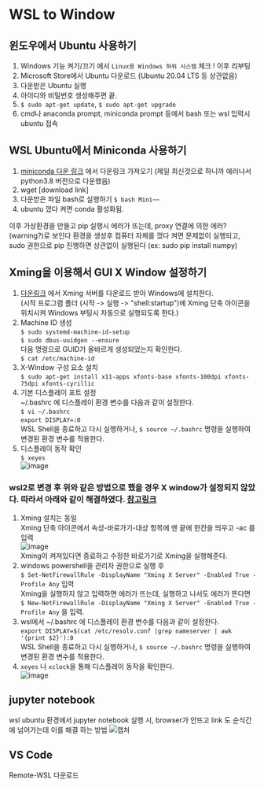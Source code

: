 # WSL to Window

## 윈도우에서 Ubuntu 사용하기
1. Windows 기능 켜기/끄기 에서 `Linux용 Windows 하위 시스템` 체크 ! 이후 리부팅
2. Microsoft Store에서 Ubuntu 다운로드 (Ubuntu 20.04 LTS 등 상관없음)
3. 다운받은 Ubuntu 실행
4. 아이디와 비밀번호 생성해주면 끝.
5. `$ sudo apt-get update`, `$ sudo apt-get upgrade`
6. cmd나 anaconda prompt, miniconda prompt 등에서 bash 또는 wsl 입력시 ubuntu 접속

## WSL Ubuntu에서 Miniconda 사용하기
1. [miniconda 다운 링크](ttps://docs.conda.io/en/latest/miniconda.html) 에서 다운링크 가져오기 (제일 최신것으로 하니까 에러나서 python3.8 버전으로 다운했음)
2. wget [download link]
3. 다운받은 파일 bash로 실행하기 `$ bash Mini~~`
4. ubuntu 껐다 켜면 conda 활성화됨.

이후 가상환경을 만들고 pip 실행시 에러가 뜨는데, proxy 연결에 의한 에러?(warning?)로 보인다
환경을 생성후 컴퓨터 자체를 껐다 켜면 문제없이 실행되고, sudo 권한으로 pip 진행하면 상관없이 실행된다 (ex: sudo pip install numpy) 

## Xming을 이용해서 GUI X Window 설정하기
1. [다운링크](https://sourceforge.net/projects/xming/) 에서 Xming 서버를 다운로드 받아 Windows에 설치한다.  
  (시작 프로그램 폴더 (시작 -> 실행 -> "shell:startup")에 Xming 단축 아이콘을 위치시켜 Windows 부팅시 자동으로 실행되도록 한다.)
2. Machine ID 생성  
  `$ sudo systemd-machine-id-setup`  
  `$ sudo dbus-uuidgen --ensure`  
  다음 명령으로 GUID가 올바르게 생성되었는지 확인한다.  
  `$ cat /etc/machine-id`  
3. X-Window 구성 요소 설치  
  `$ sudo apt-get install x11-apps xfonts-base xfonts-100dpi xfonts-75dpi xfonts-cyrillic`  
4. 기본 디스플레이 포트 설정  
  ~/.bashrc 에 디스플레이 환경 변수를 다음과 같이 설정한다.  
  `$ vi ~/.bashrc`  
  `export DISPLAY=:0`  
  WSL Shell을 종료하고 다시 실행하거나, `$ source ~/.bashrc` 명령을 실행하여 변경된 환경 변수를 적용한다.  
5. 디스플레이 동작 확인  
  `$ xeyes`  
  ![image](https://user-images.githubusercontent.com/76936390/134667389-c607fa3d-1187-44f1-a980-1de845d646dd.png)
  
### wsl2로 변경 후 위와 같은 방법으로 했을 경우 X window가 설정되지 않았다. 따라서 아래와 같이 해결하였다. [참고링크](https://evandde.github.io/wsl2-x/)
1. Xming 설치는 동일  
  Xming 단축 아이콘에서 속성-바로가기-대상 항목에 맨 끝에 한칸을 띄우고 -ac 를 입력  
  ![image](https://user-images.githubusercontent.com/76936390/135489811-7d935950-6a4e-4b0a-a164-9ad44cc03e1b.png)  
  Xming이 켜져있다면 종료하고 수정한 바로가기로 Xming을 실행해준다.
2. windows powershell을 관리자 권한으로 실행 후   
  `$ Set-NetFirewallRule -DisplayName "Xming X Server" -Enabled True -Profile Any` 입력    
  Xming을 실행하지 않고 입력하면 에러가 뜨는데, 실행하고 나서도 에러가 뜬다면  
  `$ New-NetFirewallRule -DisplayName "Xming X Server" -Enabled True -Profile Any` 을 입력.
3. wsl에서 ~/.bashrc 에 디스플레이 환경 변수를 다음과 같이 설정한다.  
  `export DISPLAY=$(cat /etc/resolv.conf |grep nameserver | awk '{print $2}'):0`  
  WSL Shell을 종료하고 다시 실행하거나, `$ source ~/.bashrc` 명령을 실행하여 변경된 환경 변수를 적용한다.
4. `xeyes` 나 `xclock`을 통해 디스플레이 동작을 확인한다.  
![image](https://user-images.githubusercontent.com/76936390/135491805-33c2f7f3-f6cf-4bc2-94e5-8a73a4c4be07.png)

  
## jupyter notebook
wsl ubuntu 환경에서 jupyter notebook 실행 시, browser가 안뜨고 link 도 순식간에 넘어가는데 이를 해결 하는 방법
![캡처](https://user-images.githubusercontent.com/76936390/133366287-d0114418-ac5c-45cc-994a-618961578d49.PNG)

## VS Code
Remote-WSL 다운로드
